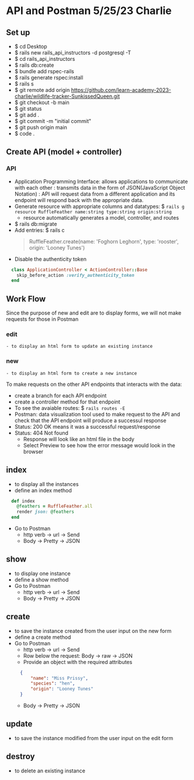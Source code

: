 # API and Postman 5/25/23 Charlie

## Set up 
- $ cd Desktop
- $ rails new rails_api_instructors -d postgresql -T
- $ cd rails_api_instructors
- $ rails db:create
- $ bundle add rspec-rails
- $ rails generate rspec:install
- $ rails s
- $ git remote add origin https://github.com/learn-academy-2023-charlie/wildlife-tracker-SunkissedQueen.git
- $ git checkout -b main
- $ git status
- $ git add .
- $ git commit -m "initial commit"
- $ git push origin main
- $ code .

## Create API (model + controller)
### API 
  - Application Programming Interface: allows applications to communicate with each other
    : transmits data in the form of JSON(JavaScript Object Notation)
    : API will request data from a different application and its endpoint will respond back with the appropriate data.
- Generate resource with appropriate columns and datatypes:
  $ `rails g resource RuffleFeather name:string type:string origin:string`
  - resource automatically generates a model, controller, and routes
- $ rails db:migrate
- Add entries: $ rails c
  > RuffleFeather.create(name: 'Foghorn Leghorn', type: 'rooster', origin: 'Looney Tunes')
- Disable the authenticity token
```rb
  class ApplicationController < ActionController::Base
    skip_before_action :verify_authenticity_token
  end
```

## Work Flow
Since the purpose of new and edit are to display forms, we will not make requests for those in Postman
  ### edit
    - to display an html form to update an existing instance
  ### new
    - to display an html form to create a new instance

To make requests on the other API endpoints that interacts with the data:
- create a branch for each API endpoint
- create a controller method for that endpoint
- To see the avaiable routes: $ `rails routes -E`
- Postman: data visualization tool used to make request to the API and check that the API endpoint will produce a successul response
- Status: 200 OK means it was a successful request/response
- Status: 404 Not found
  - Response will look like an html file in the body
  - Select Preview to see how the error message would look in the browser

## index
- to display all the instances
- define an index method 
```rb
  def index
    @feathers = RuffleFeather.all
    render json: @feathers
  end
```
- Go to Postman
  - http verb -> url -> Send
  - Body -> Pretty -> JSON


## show
- to display one instance
- define a show method
- Go to Postman
  - http verb -> url -> Send
  - Body -> Pretty -> JSON

## create
- to save the instance created from the user input on the new form
- define a create method
- Go to Postman
  - http verb -> url -> Send
  - Row below the request: Body -> raw -> JSON
  - Provide an object with the required attributes
  ```json
    {
        "name": "Miss Prissy",
        "species": "hen",
        "origin": "Looney Tunes"
    }
  ```
  - Body -> Pretty -> JSON

## update
- to save the instance modified from the user input on the edit form

## destroy
- to delete an existing instance


